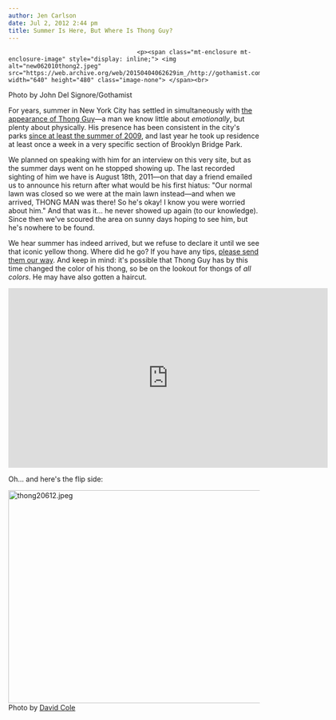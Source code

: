 ```yaml
---
author: Jen Carlson
date: Jul 2, 2012 2:44 pm
title: Summer Is Here, But Where Is Thong Guy?
---
```


	
										<p><span class="mt-enclosure mt-enclosure-image" style="display: inline;"> <img alt="new062010thong2.jpeg" src="https://web.archive.org/web/20150404062629im_/http://gothamist.com/attachments/arts_jen/new062010thong2.jpeg" width="640" height="480" class="image-none"> </span><br>
<span class="photo_caption">Photo by John Del Signore/Gothamist</span></p>

<p>For years, summer in New York City has settled in simultaneously with <a href="https://web.archive.org/web/20150404062629/http://gothamist.com/2010/06/20/thong_guy_is_back_in_brooklyn_bridg.php#photo-1">the appearance of Thong Guy</a>&#x2014;a man we know little about <em>emotionally</em>, but plenty about physically. His presence has been consistent in the city&apos;s parks <a href="https://web.archive.org/web/20150404062629/http://www.flickr.com/photos/kateblack/3670763736/">since at least the summer of 2009</a>, and last year he took up residence at least once a week in a very specific section of Brooklyn Bridge Park.</p>

<p>We planned on speaking with him for an interview on this very site, but as the summer days went on he stopped showing up. The last recorded sighting of him we have is August 18th, 2011&#x2014;on that day a friend emailed us to announce his return after what would be his first hiatus: &quot;Our normal lawn was closed so we were at the main lawn instead&#x2014;and when we arrived, THONG MAN was there! So he&apos;s okay! I know you were worried about him.&quot; And that was it... he never showed up again (to our knowledge). Since then we&apos;ve scoured the area on sunny days hoping to see him, but he&apos;s nowhere to be found. </p>

<p>We hear summer has indeed arrived, but we refuse to declare it until we see that iconic yellow thong. Where did he go? If you have any tips, <a href="https://web.archive.org/web/20150404062629/mailto:tips@gothamist.com">please send them our way</a>. And keep in mind: it&apos;s possible that Thong Guy has by this time changed the color of his thong, so be on the lookout for thongs of <em>all colors</em>. He may have also gotten a haircut.</p>

<p><iframe width="640" height="360" src="https://web.archive.org/web/20150404062629if_/http://www.youtube.com/embed/qyYU78E56WQ" frameborder="0" allowfullscreen></iframe></p>

<p>Oh... and here&apos;s the flip side:</p>

<p><span class="mt-enclosure mt-enclosure-image" style="display: inline;"> <img alt="thong20612.jpeg" src="https://web.archive.org/web/20150404062629im_/http://gothamist.com/attachments/arts_jen/thong20612.jpeg" width="640" height="427" class="image-none"> </span><br>
<span class="photo_caption">Photo by <a href="https://web.archive.org/web/20150404062629/http://glark.org/">David Cole</a></span></p>					
										
									
				